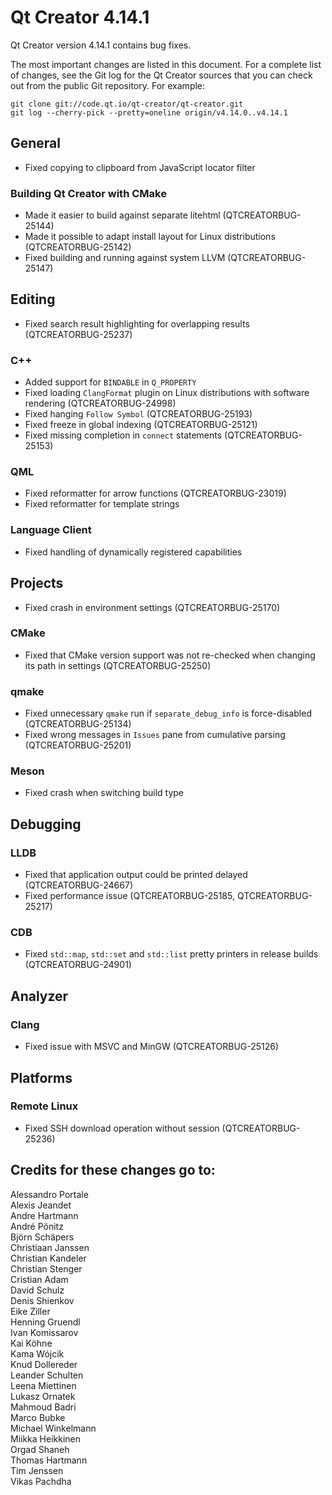 Qt Creator 4.14.1
=================

Qt Creator version 4.14.1 contains bug fixes.

The most important changes are listed in this document. For a complete
list of changes, see the Git log for the Qt Creator sources that
you can check out from the public Git repository. For example:

    git clone git://code.qt.io/qt-creator/qt-creator.git
    git log --cherry-pick --pretty=oneline origin/v4.14.0..v4.14.1

General
-------

* Fixed copying to clipboard from JavaScript locator filter

### Building Qt Creator with CMake

* Made it easier to build against separate litehtml (QTCREATORBUG-25144)
* Made it possible to adapt install layout for Linux distributions
  (QTCREATORBUG-25142)
* Fixed building and running against system LLVM (QTCREATORBUG-25147)

Editing
-------

* Fixed search result highlighting for overlapping results (QTCREATORBUG-25237)

### C++

* Added support for `BINDABLE` in `Q_PROPERTY`
* Fixed loading `ClangFormat` plugin on Linux distributions with software
  rendering (QTCREATORBUG-24998)
* Fixed hanging `Follow Symbol` (QTCREATORBUG-25193)
* Fixed freeze in global indexing (QTCREATORBUG-25121)
* Fixed missing completion in `connect` statements (QTCREATORBUG-25153)

### QML

* Fixed reformatter for arrow functions (QTCREATORBUG-23019)
* Fixed reformatter for template strings

### Language Client

* Fixed handling of dynamically registered capabilities

Projects
--------

* Fixed crash in environment settings (QTCREATORBUG-25170)

### CMake

* Fixed that CMake version support was not re-checked when changing its path in
  settings (QTCREATORBUG-25250)

### qmake

* Fixed unnecessary `qmake` run if `separate_debug_info` is force-disabled
  (QTCREATORBUG-25134)
* Fixed wrong messages in `Issues` pane from cumulative parsing
  (QTCREATORBUG-25201)

### Meson

* Fixed crash when switching build type

Debugging
---------

### LLDB

* Fixed that application output could be printed delayed (QTCREATORBUG-24667)
* Fixed performance issue (QTCREATORBUG-25185, QTCREATORBUG-25217)

### CDB

* Fixed `std::map`, `std::set` and `std::list` pretty printers in release builds
  (QTCREATORBUG-24901)

Analyzer
--------

### Clang

* Fixed issue with MSVC and MinGW (QTCREATORBUG-25126)

Platforms
---------

### Remote Linux

* Fixed SSH download operation without session (QTCREATORBUG-25236)

Credits for these changes go to:
--------------------------------
Alessandro Portale  
Alexis Jeandet  
Andre Hartmann  
André Pönitz  
Björn Schäpers  
Christiaan Janssen  
Christian Kandeler  
Christian Stenger  
Cristian Adam  
David Schulz  
Denis Shienkov  
Eike Ziller  
Henning Gruendl  
Ivan Komissarov  
Kai Köhne  
Kama Wójcik  
Knud Dollereder  
Leander Schulten  
Leena Miettinen  
Lukasz Ornatek  
Mahmoud Badri  
Marco Bubke  
Michael Winkelmann  
Miikka Heikkinen  
Orgad Shaneh  
Thomas Hartmann  
Tim Jenssen  
Vikas Pachdha  
